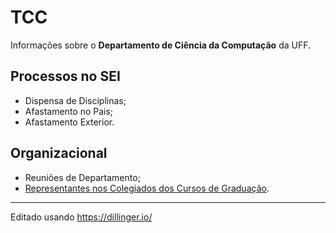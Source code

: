 # TCC
Informações sobre o **Departamento de Ciência da Computação** da UFF.
## Processos no SEI
- Dispensa de Disciplinas;
- Afastamento no Pais;
- Afastamento Exterior.

## Organizacional 
- Reuniões de Departamento;
- [Representantes nos Colegiados dos Cursos de Graduação](/src/tcc-representantes-colegiados.md).

---
Editado usando https://dillinger.io/
